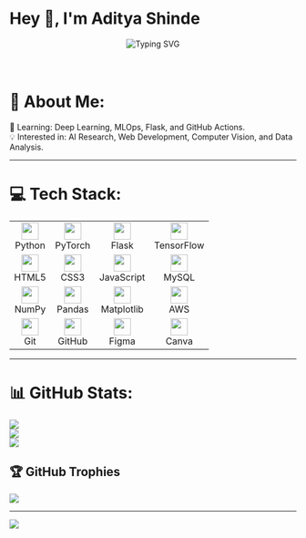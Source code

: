 # Hey 👋, I'm Aditya Shinde

<div align="center" style="margin-bottom: 20px;">
  <p align="center">
    <img src="https://readme-typing-svg.demolab.com/?lines=Passionate+ML+and+Web+Developer+from+India&center=true&width=500&height=40&color=00FF00&background=000000&pause=1000&vCenter=true&size=20" alt="Typing SVG" />
  </p>
</div>

<br/>

# 💫 About Me:
🌱 Learning: Deep Learning, MLOps, Flask, and GitHub Actions.<br>
💡 Interested in: AI Research, Web Development, Computer Vision, and Data Analysis.

---

# 💻 Tech Stack:

<table>
  <tr>
    <td align="center">
      <img src="https://img.shields.io/badge/Python-3670A0?style=for-the-badge&logo=python&logoColor=ffdd54" height="30"/><br>Python
    </td>
    <td align="center">
      <img src="https://img.shields.io/badge/PyTorch-EE4C2C?style=for-the-badge&logo=pytorch&logoColor=white" height="30"/><br>PyTorch
    </td>
    <td align="center">
      <img src="https://img.shields.io/badge/Flask-000000?style=for-the-badge&logo=flask&logoColor=white" height="30"/><br>Flask
    </td>
    <td align="center">
      <img src="https://img.shields.io/badge/TensorFlow-FF6F00?style=for-the-badge&logo=tensorflow&logoColor=white" height="30"/><br>TensorFlow
    </td>
  </tr>
  <tr>
    <td align="center">
      <img src="https://img.shields.io/badge/HTML5-E34F26?style=for-the-badge&logo=html5&logoColor=white" height="30"/><br>HTML5
    </td>
    <td align="center">
      <img src="https://img.shields.io/badge/CSS3-1572B6?style=for-the-badge&logo=css3&logoColor=white" height="30"/><br>CSS3
    </td>
    <td align="center">
      <img src="https://img.shields.io/badge/JavaScript-F7DF1E?style=for-the-badge&logo=javascript&logoColor=black" height="30"/><br>JavaScript
    </td>
    <td align="center">
      <img src="https://img.shields.io/badge/MySQL-4479A1?style=for-the-badge&logo=mysql&logoColor=white" height="30"/><br>MySQL
    </td>
  </tr>
  <tr>
    <td align="center">
      <img src="https://img.shields.io/badge/Numpy-013243?style=for-the-badge&logo=numpy&logoColor=white" height="30"/><br>NumPy
    </td>
    <td align="center">
      <img src="https://img.shields.io/badge/Pandas-150458?style=for-the-badge&logo=pandas&logoColor=white" height="30"/><br>Pandas
    </td>
    <td align="center">
      <img src="https://img.shields.io/badge/Matplotlib-white?style=for-the-badge&logo=matplotlib&logoColor=black" height="30"/><br>Matplotlib
    </td>
    <td align="center">
      <img src="https://img.shields.io/badge/AWS-FF9900?style=for-the-badge&logo=amazon-aws&logoColor=white" height="30"/><br>AWS
    </td>
  </tr>
  <tr>
    <td align="center">
      <img src="https://img.shields.io/badge/Git-F05033?style=for-the-badge&logo=git&logoColor=white" height="30"/><br>Git
    </td>
    <td align="center">
      <img src="https://img.shields.io/badge/GitHub-181717?style=for-the-badge&logo=github&logoColor=white" height="30"/><br>GitHub
    </td>
    <td align="center">
      <img src="https://img.shields.io/badge/Figma-F24E1E?style=for-the-badge&logo=figma&logoColor=white" height="30"/><br>Figma
    </td>
    <td align="center">
      <img src="https://img.shields.io/badge/Canva-00C4CC?style=for-the-badge&logo=canva&logoColor=white" height="30"/><br>Canva
    </td>
  </tr>
</table>

---

# 📊 GitHub Stats:
![](https://github-readme-stats.vercel.app/api?username=Shadow-919&theme=neon&hide_border=false&include_all_commits=false&count_private=false)<br/>
![](https://nirzak-streak-stats.vercel.app/?user=Shadow-919&theme=neon&hide_border=false)<br/>
![](https://github-readme-stats.vercel.app/api/top-langs/?username=Shadow-919&theme=neon&hide_border=false&include_all_commits=false&count_private=false&layout=compact)

## 🏆 GitHub Trophies
![](https://github-profile-trophy.vercel.app/?username=Shadow-919&theme=radical&no-frame=false&no-bg=true&margin-w=4)

---
[![](https://visitcount.itsvg.in/api?id=Shadow-919&icon=0&color=0)](https://visitcount.itsvg.in)

<!-- Proudly created with GPRM ( https://gprm.itsvg.in ) -->
